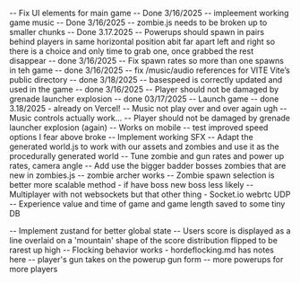 -- Fix UI elements for main game -- Done 3/16/2025
-- impleement working game music -- Done 3/16/2025
-- zombie.js needs to be broken up to smaller chunks -- Done 3.17.2025
-- Powerups should spawn in pairs behind players in same horizontal position abit far apart left and right so there is a choice and only time to grab one, once grabbed the rest disappear -- done 3/16/2025
-- Fix spawn rates so more than one spawns in teh game -- done 3/16/2025
-- fix /music/audio references for VITE  Vite’s public directory -- done 3/18/2025
-- basespeed is correctly updated and used in the game -- done 3/16/2025
-- Player should not be damaged by grenade launcher explosion -- done 03/17/2025
-- Launch game -- done 3.18/2025 - already on Vercel!
-- Music not play over and over again ugh
-- Music controls actually work...
-- Player should not be damaged by grenade launcher explosion (again)
-- Works on mobile 
-- test improved speed options I fear above broke
-- Implement working SFX 
-- Adapt the generated world.js to work with our assets and zombies and use it as the procedurally generated world
-- Tune zombie and gun rates and power up rates, camera angle
-- Add use the bigger badder bosses zombies that are new in zombies.js
-- zombie archer works
-- Zombie spawn selection is better more scalable method - if have boss new boss less likely
-- Multiplayer with not websockets but that other thing - Socket.io webrtc UDP
-- Experience value and  time of game and game length saved to some tiny DB

-- Implement zustand for better global state
-- Users score is displayed as a line overlaid on a 'mountain' shape of the score distribution flipped to be rarest up high
-- Flocking behavior works - hordeflocking.md has notes here
-- player's gun takes on the powerup gun form
-- more powerups for more players
